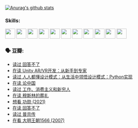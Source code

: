 
[![Anurag's github stats](https://github-readme-stats.vercel.app/api?username=w940853815)](https://github.com/anuraghazra/github-readme-stats)

### Skills:

<code><img height="32" src="https://cdn.jsdelivr.net/npm/simple-icons@v5/icons/python.svg"></code>
<code><img height="32" src="https://cdn.jsdelivr.net/npm/simple-icons@v5/icons/javascript.svg"></code>
<code><img height="32" src="https://cdn.jsdelivr.net/npm/simple-icons@v5/icons/django.svg"></code>
<code><img height="32" src="https://cdn.jsdelivr.net/npm/simple-icons@v5/icons/flask.svg"></code>
<code><img height="32" src="https://cdn.jsdelivr.net/npm/simple-icons@v5/icons/vuetify.svg"></code>
<code><img height="32" src="https://cdn.jsdelivr.net/npm/simple-icons@v5/icons/git.svg"></code>
<code><img height="32" src="https://cdn.jsdelivr.net/npm/simple-icons@v5/icons/docker.svg"></code>
<code><img height="32" src="https://cdn.jsdelivr.net/npm/simple-icons@v5/icons/postgresql.svg"></code>
<code><img height="32" src="https://cdn.jsdelivr.net/npm/simple-icons@v5/icons/elasticsearch.svg"></code>
<code><img height="32" src="https://cdn.jsdelivr.net/npm/simple-icons@v5/icons/macos.svg"></code>
<code><img height="32" src="https://cdn.jsdelivr.net/npm/simple-icons@v5/icons/linux.svg"></code>

### 🗣 豆瓣:

<!-- DOUBAN-ACTIVITIES:START -->
- [读过 回答不了](https://www.douban.com/people/136069238/status/3812155932/?_i=48707554)
- [在读 Unity AR/VR开发：从新手到专家](https://www.douban.com/people/136069238/status/3810864648/?_i=48707554)
- [读过 人人都懂设计模式：从生活中领悟设计模式：Python实现](https://www.douban.com/people/136069238/status/3806334005/?_i=48707554)
- [在读 论中国](https://www.douban.com/people/136069238/status/3805671678/?_i=48707554)
- [读过 工作、消费主义和新穷人](https://www.douban.com/people/136069238/status/3803834644/?_i=48707554)
- [在读 穆斯林的葬礼](https://www.douban.com/people/136069238/status/3802824932/?_i=48707554)
- [想看 功勋‎ (2021)](https://www.douban.com/people/136069238/status/3802127044/?_i=48707554)
- [在读 回答不了](https://www.douban.com/people/136069238/status/3802078489/?_i=48707554)
- [读过 普京传](https://www.douban.com/people/136069238/status/3802076688/?_i=48707554)
- [在看 大明王朝1566‎ (2007)](https://www.douban.com/people/136069238/status/3800275133/?_i=48707554)
<!-- DOUBAN-ACTIVITIES:END -->
<!--
**w940853815/w940853815** is a ✨ _special_ ✨ repository because its `README.md` (this file) appears on your GitHub profile.

Here are some ideas to get you started:

- 🔭 I’m currently working on ...
- 🌱 I’m currently learning ...
- 👯 I’m looking to collaborate on ...
- 🤔 I’m looking for help with ...
- 💬 Ask me about ...
- 📫 How to reach me: ...
- 😄 Pronouns: ...
- ⚡ Fun fact: ...
-->
